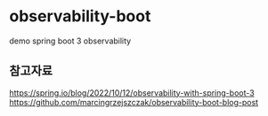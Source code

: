 # observability-boot
demo spring boot 3 observability

## 참고자료

https://spring.io/blog/2022/10/12/observability-with-spring-boot-3
https://github.com/marcingrzejszczak/observability-boot-blog-post
